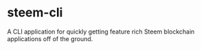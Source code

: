 # steem-cli
A CLI application for quickly getting feature rich Steem blockchain applications off of the ground.
